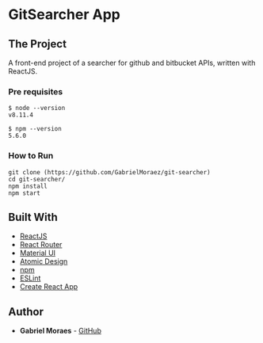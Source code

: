 # GitSearcher App

## The Project

A front-end project of a searcher for github and bitbucket APIs, written with ReactJS.

### Pre requisites

```
$ node --version
v8.11.4

$ npm --version
5.6.0

```

### How to Run

```
git clone (https://github.com/GabrielMoraez/git-searcher)
cd git-searcher/
npm install
npm start
```

## Built With

* [ReactJS](https://reactjs.org/)
* [React Router](https://reacttraining.com/react-router/web/guides/philosophy)
* [Material UI](https://material-ui.com/)
* [Atomic Design](https://docs.expo.io/versions/latest/)
* [npm](https://www.npmjs.com/)
* [ESLint](https://eslint.org/)
* [Create React App](https://github.com/facebook/create-react-app)


## Author

* **Gabriel Moraes** - [GitHub](https://github.com/GabrielMoraez)